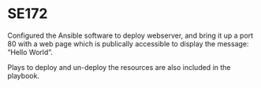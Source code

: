 # SE172

Configured the Ansible software to deploy webserver, and bring it up a port 80 with a web page which is publically accessible to display the message: “Hello World”.

Plays to deploy and un-deploy the resources are also included in the playbook.

